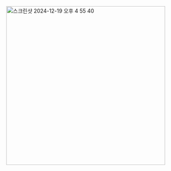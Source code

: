 <img width="425" alt="스크린샷 2024-12-19 오후 4 55 40" src="https://github.com/user-attachments/assets/99f0e51b-5b78-4b43-a381-b555415d8ae4" />
